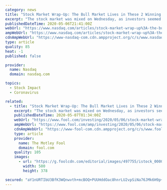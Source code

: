 ```yaml
---
category: news
title: "Stock Market Wrap-Up: The Bull Market Lives in These 2 Winning Stocks"
excerpt: "The stock market was mixed on Wednesday, as investors seemed to draw a line in the sand that divided individual stocks into separate camps. On one hand, old-economy companies cont"
publishedDateTime: 2020-05-06T21:41:00Z
webUrl: "https://www.nasdaq.com/articles/stock-market-wrap-up%3A-the-bull-market-lives-in-these-2-winning-stocks-2020-05-06"
ampWebUrl: "https://www.nasdaq.com/articles/stock-market-wrap-up%3A-the-bull-market-lives-in-these-2-winning-stocks-2020-05-06?amp"
cdnAmpWebUrl: "https://www-nasdaq-com.cdn.ampproject.org/c/s/www.nasdaq.com/articles/stock-market-wrap-up%3A-the-bull-market-lives-in-these-2-winning-stocks-2020-05-06?amp"
type: article
quality: 85
heat: -1
published: false

provider:
  name: Nasdaq
  domain: nasdaq.com

topics:
  - Stock Impact
  - Coronavirus

related:
  - title: "Stock Market Wrap-Up: The Bull Market Lives in These 2 Winning Stocks"
    excerpt: "The stock market was mixed on Wednesday, as investors seemed to draw a line in the sand that divided individual stocks into separate camps. On one hand, old-economy companies continued to feel pressure from coronavirus-related impacts,"
    publishedDateTime: 2020-05-07T01:34:00Z
    webUrl: "https://www.fool.com/investing/2020/05/06/stock-market-wrap-up-the-bull-market-lives-in-thes.aspx?source=eptyholnk0000202&yptr=yahoo"
    ampWebUrl: "https://www.fool.com/amp/investing/2020/05/06/stock-market-wrap-up-the-bull-market-lives-in-thes.aspx"
    cdnAmpWebUrl: "https://www-fool-com.cdn.ampproject.org/c/s/www.fool.com/amp/investing/2020/05/06/stock-market-wrap-up-the-bull-market-lives-in-thes.aspx"
    type: article
    provider:
      name: The Motley Fool
      domain: fool.com
    quality: 105
    images:
      - url: "https://g.foolcdn.com/editorial/images/497755/istock_000016851885_large_large.jpg"
        width: 580
        height: 378

secured: "aY1nURTIbU3BfK3WQnwvth+mcBOQ+PUUHddOac8hnrLU2vpSiNa76JMk6H9p+pDaGrjvEqdtCpjdlU/4JWgH8ApUHgM3UqUVYrqkpEY0LcjHeWsICTgQirJwewjyyqYj5LGmbnxYtiCTEvookr05IFjsYCylwA6pla/4pbmHNTRUOdZ2nQTGT51bkD+5WgPQi+vWw1R1iHWMPLgUVBg25/zs5/wAM3tGxu36L25rFMANit3DaUDULuBaWwZ5sg1WmVxK1qw0d5ctp7ERd3wJ0hlFjBcuXzQUV/+wKnCCUl/yopxjRJAUF5bNwuLS9dCM+xo87wKOgvF5243iNuVs3xHfizhM+7u95Vd/mHPfdRUWTDlkJsTAp0XkObNP1kMiJzEQp16b7YiirB97xUgExEQRYyhskMoA3Y6L43NBSyA/7RGDlJGcsscnmpQnGu0tG9qvdJp2PFXp6sg3BGpGXEz5cmG7zLwCKgcKBI+pd2E=;K7q0oFxLp/hXMcgcIoaxTA=="
---
```


